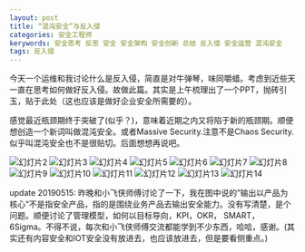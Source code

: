 ```yaml
---
layout: post
title: “混沌安全”与反入侵
categories: 安全工程师
kerywords: 安全思考 反思 安全 安全架构 安全创新 总结 反入侵 安全运营 混沌安全
tags: 反入侵
---
```


今天一个运维和我讨论什么是反入侵，简直是对牛弹琴，味同嚼蜡。考虑到近些天一直在思考如何做好反入侵。故做此篇。其实是上午梳理出了一个PPT，抛砖引玉，贴于此处（这也应该是做好企业安全所需要的）。

感觉最近瓶颈期终于突破了(似乎？)，意味着近期之内又将陷于新的瓶颈期。顺便想创造一个新词叫做混沌安全。或者Massive Security.注意不是Chaos Security.似乎叫混沌安全也不是很贴切。后面想想再说吧。

![幻灯片2](https://user-images.githubusercontent.com/12653147/57699592-ac500300-768a-11e9-9d1b-c67cf9bbe352.PNG)
![幻灯片3](https://user-images.githubusercontent.com/12653147/57699594-ace89980-768a-11e9-9442-2f9e9b06edd7.PNG)
![幻灯片4](https://user-images.githubusercontent.com/12653147/57699595-ad813000-768a-11e9-9ca9-0e3b11a43b1a.PNG)
![幻灯片5](https://user-images.githubusercontent.com/12653147/57699598-ae19c680-768a-11e9-99e6-870f9acdbf60.PNG)
![幻灯片6](https://user-images.githubusercontent.com/12653147/57699599-aeb25d00-768a-11e9-9546-2d571218f97b.PNG)
![幻灯片7](https://user-images.githubusercontent.com/12653147/57699600-aeb25d00-768a-11e9-9d0c-ae9edb8a1ca3.PNG)
![幻灯片8](https://user-images.githubusercontent.com/12653147/57699601-af4af380-768a-11e9-9be5-1f4ea274b4be.PNG)
![幻灯片9](https://user-images.githubusercontent.com/12653147/57699602-af4af380-768a-11e9-965f-24369ab63610.PNG)
![幻灯片10](https://user-images.githubusercontent.com/12653147/57699603-afe38a00-768a-11e9-8846-fbba7f79725c.PNG)
![幻灯片11](https://user-images.githubusercontent.com/12653147/57699605-b07c2080-768a-11e9-8f73-5b58f24699d8.PNG)
![幻灯片12](https://user-images.githubusercontent.com/12653147/57699607-b07c2080-768a-11e9-8ac6-99da9039c772.PNG)
![幻灯片13](https://user-images.githubusercontent.com/12653147/57699610-b114b700-768a-11e9-8240-aa58c88711bf.PNG)
![幻灯片14](https://user-images.githubusercontent.com/12653147/57699612-b245e400-768a-11e9-8671-6fc8c6221563.PNG)

update 20190515:
昨晚和小飞侠师傅讨论了一下，我在图中说的”输出以产品为核心“不是指安全产品，指的是围绕业务产品去输出安全能力。没有写清楚，是个问题。顺便讨论了管理模型，如何以目标导向，KPI，OKR， SMART，6Sigma。不得不说，每次和小飞侠师傅交流都能学到不少东西，哈哈，感谢。(其实还有内容安全和IOT安全没有放进去，也应该放进去，但是要看侧重点。)
